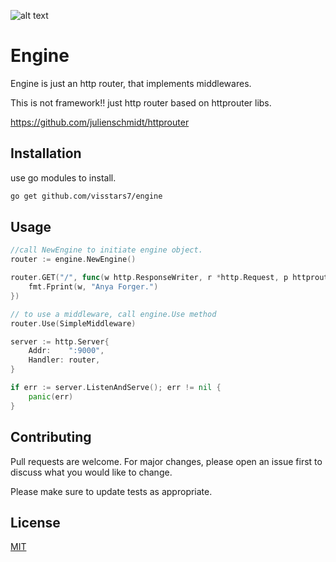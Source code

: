 ![alt text](https://www.vector4free.com/free-vectors/engine)
# Engine

Engine is just an http router, that implements middlewares.

This is not framework!! just http router
based on httprouter libs.

https://github.com/julienschmidt/httprouter

## Installation

use go modules to install.

```bash
go get github.com/visstars7/engine
```

## Usage

```go
//call NewEngine to initiate engine object.
router := engine.NewEngine()

router.GET("/", func(w http.ResponseWriter, r *http.Request, p httprouter.Params) {
	fmt.Fprint(w, "Anya Forger.")
})

// to use a middleware, call engine.Use method
router.Use(SimpleMiddleware)

server := http.Server{
	Addr:    ":9000",
	Handler: router,
}

if err := server.ListenAndServe(); err != nil {
	panic(err)
}
```

## Contributing
Pull requests are welcome. For major changes, please open an issue first to discuss what you would like to change.

Please make sure to update tests as appropriate.

## License
[MIT](https://choosealicense.com/licenses/mit/)